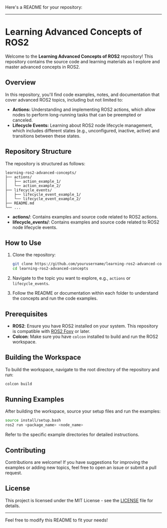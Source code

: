 Here's a README for your repository:

---

# Learning Advanced Concepts of ROS2

Welcome to the **Learning Advanced Concepts of ROS2** repository! This repository contains the source code and learning materials as I explore and master advanced concepts in ROS2.

## Overview

In this repository, you'll find code examples, notes, and documentation that cover advanced ROS2 topics, including but not limited to:

- **Actions:** Understanding and implementing ROS2 actions, which allow nodes to perform long-running tasks that can be preempted or canceled.
- **Lifecycle Events:** Learning about ROS2 node lifecycle management, which includes different states (e.g., unconfigured, inactive, active) and transitions between these states.

## Repository Structure

The repository is structured as follows:

```
learning-ros2-advanced-concepts/
├── actions/
│   ├── action_example_1/
│   └── action_example_2/
├── lifecycle_events/
│   ├── lifecycle_event_example_1/
│   └── lifecycle_event_example_2/
├── README.md
└── ...
```

- **actions/**: Contains examples and source code related to ROS2 actions.
- **lifecycle_events/**: Contains examples and source code related to ROS2 node lifecycle events.

## How to Use

1. Clone the repository:
   ```bash
   git clone https://github.com/yourusername/learning-ros2-advanced-concepts.git
   cd learning-ros2-advanced-concepts
   ```

2. Navigate to the topic you want to explore, e.g., `actions` or `lifecycle_events`.

3. Follow the README or documentation within each folder to understand the concepts and run the code examples.

## Prerequisites

- **ROS2**: Ensure you have ROS2 installed on your system. This repository is compatible with [ROS2 Foxy](https://docs.ros.org/en/foxy/) or later.
- **Colcon**: Make sure you have `colcon` installed to build and run the ROS2 workspace.

## Building the Workspace

To build the workspace, navigate to the root directory of the repository and run:

```bash
colcon build
```

## Running Examples

After building the workspace, source your setup files and run the examples:

```bash
source install/setup.bash
ros2 run <package_name> <node_name>
```

Refer to the specific example directories for detailed instructions.

## Contributing

Contributions are welcome! If you have suggestions for improving the examples or adding new topics, feel free to open an issue or submit a pull request.

## License

This project is licensed under the MIT License - see the [LICENSE](LICENSE) file for details.

---

Feel free to modify this README to fit your needs!